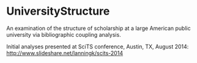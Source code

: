 # UniversityStructure
An examination of the structure of scholarship at a large American public university via bibliographic coupling analysis.

Initial analyses presented at SciTS conference, Austin, TX, August 2014:
http://www.slideshare.net/lanningk/scits-2014

